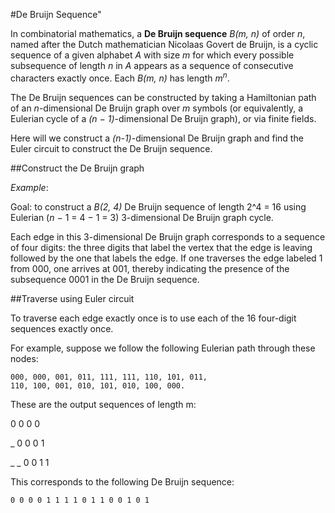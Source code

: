 #De Bruijn Sequence"

In combinatorial mathematics, a __De Bruijn sequence__ _B(m, n)_ of order _n_, named after the Dutch mathematician Nicolaas Govert de Bruijn, is a cyclic sequence of a given alphabet _A_ with size _m_ for which every possible subsequence of length _n_ in _A_ appears as a sequence of consecutive characters exactly once.
Each _B(m, n)_ has length $m^n$.


The De Bruijn sequences can be constructed by taking a Hamiltonian path of an _n_-dimensional De Bruijn graph over _m_ symbols (or equivalently, a Eulerian cycle of a _(n − 1)_-dimensional De Bruijn graph), or via finite fields.

Here will we construct a _(n-1)_-dimensional De Bruijn graph and find the Euler circuit to construct the De Bruijn sequence.

##Construct the De Bruijn graph

_Example_:

Goal: to construct a _B(2, 4)_ De Bruijn sequence of length 2^4 = 16 using Eulerian (_n_ − 1 = 4 − 1 = 3) 3-dimensional De Bruijn graph cycle.

Each edge in this 3-dimensional De Bruijn graph corresponds to a sequence of four digits: the three digits that label the vertex that the edge is leaving followed by the one that labels the edge. If one traverses the edge labeled 1 from 000, one arrives at 001, thereby indicating the presence of the subsequence 0001 in the De Bruijn sequence. 

##Traverse using Euler circuit

To traverse each edge exactly once is to use each of the 16 four-digit sequences exactly once.

For example, suppose we follow the following Eulerian path through these nodes:

	000, 000, 001, 011, 111, 111, 110, 101, 011,
	110, 100, 001, 010, 101, 010, 100, 000.

These are the output sequences of length m:

0 0 0 0

_ 0 0 0 1

_ _ 0 0 1 1

This corresponds to the following De Bruijn sequence:

	0 0 0 0 1 1 1 1 0 1 1 0 0 1 0 1

